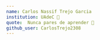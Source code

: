 ```yaml
---
name: Carlos Nassif Trejo Garcia
institution: UAdeC 🚩
quote:  Nunca pares de aprender 💚
github_user: CarlosTrejo2308
---
```

